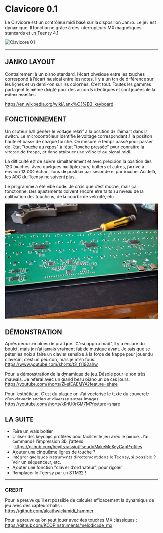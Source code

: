 # Clavicore 0.1

Le Clavicore est un contrôleur midi basé sur la disposition Janko. Le jeu est dynamique. 
Il fonctionne grâce à des interrupteurs MX magnétiques standards et un Teensy 4.1.  

![Clavicore 0.1](photos/Clavicore_0_1.jpg)

---

## JANKO LAYOUT

Contrairement à un piano standard, l’écart physique entre les touches correspond à l’écart musical entre les notes. Il y a un ton de différence sur les lignes et un demi-ton sur les colonnes. C’est tout. Toutes les gammes partagent le même doigté pour des accords identiques et sont jouées de la même manière.  

https://en.wikipedia.org/wiki/Jank%C3%B3_keyboard



## FONCTIONNEMENT

Un capteur hall génère le voltage relatif à la position de l’aimant dans la switch. Le microcontrôleur identifie le voltage correspondant à la position haute et basse de chaque touche. On mesure le temps passé pour passer de l’état "touche au repos" à l’état "touche pressée" pour connaitre la vitesse de frappe, et donc attribuer une vélocité au signal midi.

La difficulté est de suivre simultanément et avec précision la position des 120 touches. Avec quelques multiplexeurs, buffers et autres, j’arrive à environ 13 000 échantillons de position par seconde et par touche. Au delà, les ADC du Teensy ne suivent plus. 

Le programme a été vibe codé. Je crois que c’est moche, mais ça fonctionne. Des ajustements doivent encore être faits au niveau de la calibration des touchens, de la courbe de vélocité, etc.

![Clavicore 0.1 PCB](photos/Clavicore_0_1_PCB.jpg)


## DÉMONSTRATION

Après deux semaines de pratique.  C’est approximatif, il y a encore du boulot, mais je n’ai jamais vraiment fait de musique avant. Je sais que se péter les noix à faire un clavier sensible à la force de frappe pour jouer du clavecin, c’est un peu con, mais je m’en fous. 
https://www.youtube.com/shorts/t3_tYI92ahw

Pour la démonstration de la dynamique de jeu. Désolé pour le son très mauvais. Je referai avec un grand beau piano un de ces jours. 
https://youtube.com/shorts/Zl-sIEAEMYA?feature=share

Pour l’esthétique. C’est du plaqué or. J’ai vectorisé le texte du couvercle d’un clavecin ancien et diverses autres images.  
https://youtube.com/shorts/kKriU0rGM7M?feature=share

## LA SUITE

* Faire un vrais boitier
* Utiliser des keycaps profilées pour faciliter le jeu avec le pouce. J’ai commandé l’impression 3D, j’attend : https://github.com/heyitscassio/PseudoMakeMeKeyCapProfiles
* Ajouter une cinquième lignes de touche ? 
* Intégrer quelques instruments directement dans le Teensy, si possible ? Voir un séquenceur, etc. 
* Ajouter une fonction "clavier d’ordinateur", pour rigoler
* Remplacer le Teensy par un STM32 !  


---

### CREDIT

Pour la preuve qu’il est possible de calculer efficacement la dynamique de jeu avec des capteurs halls :  
https://github.com/aleathwick/midi_hammer

Pour la preuve qu’on peut jouer avec des touches MX classiques :  
https://github.com/KOOPInstruments/melodicade_mx
